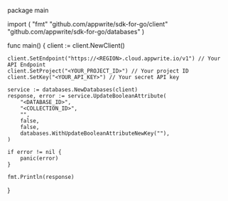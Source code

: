package main

import (
    "fmt"
    "github.com/appwrite/sdk-for-go/client"
    "github.com/appwrite/sdk-for-go/databases"
)

func main() {
    client := client.NewClient()

    client.SetEndpoint("https://<REGION>.cloud.appwrite.io/v1") // Your API Endpoint
    client.SetProject("<YOUR_PROJECT_ID>") // Your project ID
    client.SetKey("<YOUR_API_KEY>") // Your secret API key

    service := databases.NewDatabases(client)
    response, error := service.UpdateBooleanAttribute(
        "<DATABASE_ID>",
        "<COLLECTION_ID>",
        "",
        false,
        false,
        databases.WithUpdateBooleanAttributeNewKey(""),
    )

    if error != nil {
        panic(error)
    }

    fmt.Println(response)
}
